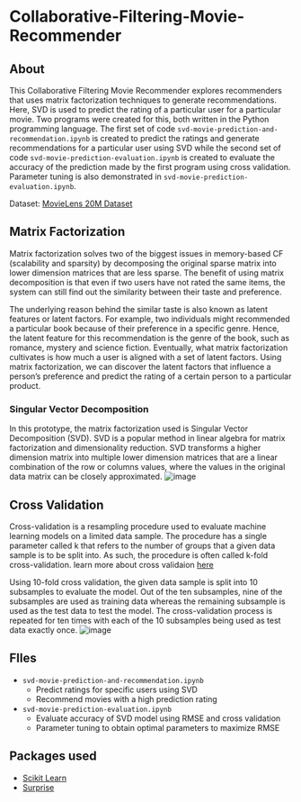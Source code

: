 # Collaborative-Filtering-Movie-Recommender

## About  
This Collaborative Filtering Movie Recommender explores recommenders that uses matrix factorization techniques to generate recommendations. Here, SVD is used to predict the rating of a particular user for a particular movie. Two programs were created for this, both written in the Python programming language. The first set of code ```svd-movie-prediction-and-recommendation.ipynb``` is created to predict the ratings and generate recommendations for a particular user using SVD while the second set of code ```svd-movie-prediction-evaluation.ipynb``` is created to evaluate the accuracy of the prediction made by the first program using cross validation. Parameter tuning is also demonstrated in ```svd-movie-prediction-evaluation.ipynb```.

Dataset: [MovieLens 20M Dataset](https://www.kaggle.com/grouplens/movielens-20m-dataset)

## Matrix Factorization
Matrix factorization solves two of the biggest issues in memory-based CF (scalability and sparsity) by decomposing the original sparse matrix into lower dimension matrices that are less sparse. The benefit of using matrix decomposition is that even if two users have not rated the same items, the system can still find out the similarity between their taste and preference. 

The underlying reason behind the similar taste is also known as latent features or latent factors. For example, two individuals might recommended a particular book because of their preference in a specific genre. Hence, the latent feature for this recommendation is the genre of the book, such as romance, mystery and science fiction. Eventually, what matrix factorization cultivates is how much a user is aligned with a set of latent factors. Using matrix factorization, we can discover the latent factors that influence a person’s preference and predict the rating of a certain person to a particular product. 

### Singular Vector Decomposition
In this prototype, the matrix factorization used is Singular Vector Decomposition (SVD). SVD is a popular method in linear algebra for matrix factorization and dimensionality reduction. SVD transforms a higher dimension matrix into multiple lower dimension matrices that are a linear combination of the row or columns values, where the values in the original data matrix can be closely approximated.
![image](https://user-images.githubusercontent.com/65379600/131359168-65ae5f58-86ff-46a3-85ff-32ea687ad611.png)

## Cross Validation 
Cross-validation is a resampling procedure used to evaluate machine learning models on a limited data sample. The procedure has a single parameter called k that refers to the number of groups that a given data sample is to be split into. As such, the procedure is often called k-fold cross-validation. learn more about cross validaion [here](https://machinelearningmastery.com/k-fold-cross-validation/#:~:text=Cross%2Dvalidation%20is%20a%20resampling,k%2Dfold%20cross%2Dvalidation.)

Using 10-fold cross validation, the given data sample is split into 10 subsamples to evaluate the model. Out of the ten subsamples, nine of the subsamples are used as training data whereas the remaining subsample is used as the test data to test the model. The cross-validation process is repeated for ten times with each of the 10 subsamples being used as test data exactly once. 
![image](https://user-images.githubusercontent.com/65379600/131431054-3956bb8a-1d01-4c26-9bbc-23d05b9cd85a.png)


## FIles
* ```svd-movie-prediction-and-recommendation.ipynb```   
  * Predict ratings for specific users using SVD   
  * Recommend movies with a high prediction rating    
* ```svd-movie-prediction-evaluation.ipynb```      
  * Evaluate accuracy of SVD model using RMSE and cross validation    
  * Parameter tuning to obtain optimal parameters to maximize RMSE    

## Packages used
* [Scikit Learn](https://scikit-learn.org/stable/)
* [Surprise](https://surprise.readthedocs.io/en/stable/)
